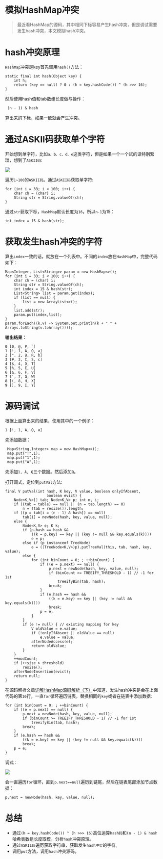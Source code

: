 # 模拟HashMap冲突

> 最近看HashMap的源码，其中相同下标容易产生hash冲突，但是调试需要发生hash冲突，本文模拟hash冲突。

# hash冲突原理
`HashMap`冲突是key首先调用`hash()`方法：
```
static final int hash(Object key) {
    int h;
    return (key == null) ? 0 : (h = key.hashCode()) ^ (h >>> 16);
}
```

然后使用hash值和tab数组长度做与操作：
```
 (n - 1) & hash
```

算出来的下标，如果一致就会产生冲突。

# 通过ASKII码获取单个字符

开始想到单字符，比如`a、b、c、d、e`这类字符，但是如果一个一个试的话特别繁琐，想到了`ASKII码`:

![](https://files.mdnice.com/user/29864/f406f31b-844b-49b1-b7c1-43fbe1e1a89f.png)

遍历`1~100`的`ASKII码`。通过`ASKII码`获取单字符:
```
for (int i = 33; i < 100; i++) {
    char ch = (char) i;
    String str = String.valueOf(ch);
}
```
通过`str`获取下标，`HashMap`默认长度为`16`，所以`n-1`为15：
```
int index = 15 & hash(str);
```

# 获取发生hash冲突的字符

算出`index`一致的话，就放在一个列表中。不同的`index`放在`HashMap`中，完整代码如下：
```
Map<Integer, List<String>> param = new HashMap<>();
for (int i = 33; i < 100; i++) {
    char ch = (char) i;
    String str = String.valueOf(ch);
    int index = 15 & hash(str);
    List<String> list = param.get(index);
    if (list == null) {
        list = new ArrayList<>();
    }
    list.add(str);
    param.put(index,list);
}
param.forEach((k,v) -> System.out.println(k + " " + Arrays.toString(v.toArray())));
```
**输出结果：**
```
0 [0, @, P, `]
1 [!, 1, A, Q, a]
2 [", 2, B, R, b]
3 [#, 3, C, S, c]
4 [$, 4, D, T]
5 [%, 5, E, U]
6 [&, 6, F, V]
7 [', 7, G, W]
8 [(, 8, H, X]
9 [), 9, I, Y]

```

# 源码调试

根据上面算出来的结果，使用其中的一个例子：
```
1 [!, 1, A, Q, a]
```

先添加数据：
```
 Map<String,Integer> map = new HashMap<>();
 map.put("!",1);
 map.put("1",1);
 map.put("A",1);
```
先添加`1, A, Q`三个数据。然后添加`Q`。

打开调式，定位到`putVal`方法:
```
final V putVal(int hash, K key, V value, boolean onlyIfAbsent,
                   boolean evict) {
    Node<K,V>[] tab; Node<K,V> p; int n, i;
    if ((tab = table) == null || (n = tab.length) == 0)
        n = (tab = resize()).length;
    if ((p = tab[i = (n - 1) & hash]) == null)
        tab[i] = newNode(hash, key, value, null);
    else {
        Node<K,V> e; K k;
        if (p.hash == hash &&
            ((k = p.key) == key || (key != null && key.equals(k))))
            e = p;
        else if (p instanceof TreeNode)
            e = ((TreeNode<K,V>)p).putTreeVal(this, tab, hash, key, value);
        else {
            for (int binCount = 0; ; ++binCount) {
                if ((e = p.next) == null) {
                    p.next = newNode(hash, key, value, null);
                    if (binCount >= TREEIFY_THRESHOLD - 1) // -1 for 1st
                        treeifyBin(tab, hash);
                    break;
                }
                if (e.hash == hash &&
                    ((k = e.key) == key || (key != null && key.equals(k))))
                    break;
                p = e;
            }
        }
        if (e != null) { // existing mapping for key
            V oldValue = e.value;
            if (!onlyIfAbsent || oldValue == null)
                e.value = value;
            afterNodeAccess(e);
            return oldValue;
        }
    }
    ++modCount;
    if (++size > threshold)
        resize();
    afterNodeInsertion(evict);
    return null;
}
```

在源码解析文章[详解HashMap源码解析（下）](https:www.cnblogs.com/jeremylai7/p/16445127.html)中知道，发生hash冲突是会在上面代码的第`16`行，一直`for`循环遍历链表，替换相同的`key`或者在链表中添加数据:
```
for (int binCount = 0; ; ++binCount) {
    if ((e = p.next) == null) {
        p.next = newNode(hash, key, value, null);
        if (binCount >= TREEIFY_THRESHOLD - 1) // -1 for 1st
            treeifyBin(tab, hash);
        break;
    }
    if (e.hash == hash &&
        ((k = e.key) == key || (key != null && key.equals(k))))
        break;
    p = e;
}
```
调式：

![](https://files.mdnice.com/user/29864/b378845b-7072-42d0-b56a-c3c45d730b95.png)

会一直遍历`for`循环，直到`p.next==null`遍历到链尾，然后在链表尾部添加节点数据：
```
p.next = newNode(hash, key, value, null);
```

# 总结

* 通过`(h = key.hashCode()) ^ (h >>> 16)`高位运算`hash码`和`(n - 1) & hash`哈希表数组长度取模，分析`hash`冲突原理。
* 通过`ASKII码`遍历获取字符串，获取发生`hash冲突`的字符。
* 调用`put`方法，调用`hash`冲突源码。

